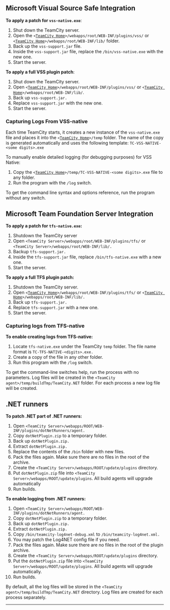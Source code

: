[//]: # (title: Applying Patches)
[//]: # (auxiliary-id: Applying Patches)

## Microsoft Visual Source Safe Integration

__To apply a patch for `vss-native.exe`__:
1. Shut down the TeamCity server.
2. Open the  `<`[`TeamCity Home`](teamcity-home-directory.md)`>/webapps/root/WEB-INF/plugins/vss/` or `<`[`TeamCity Home`](teamcity-home-directory.md)`>/webapps/root/WEB-INF/lib/` folder.
3. Back up the `vss-support.jar` file.
4. Inside the `vss-support.jar` file, replace the `/bin/vss-native.exe` with the new one.
5. Start the server.


__To apply a full VSS plugin patch__:
1. Shut down the TeamCity server.
2. Open  `<`[`TeamCity Home`](teamcity-home-directory.md)`>/webapps/root/WEB-INF/plugins/vss/` or `<`[`TeamCity Home`](teamcity-home-directory.md)`>/webapps/root/WEB-INF/lib/`.
3. Back up `vss-support.jar.`
4. Replace `vss-support.jar` with the new one.
5. Start the server.

### Capturing Logs From VSS-native

Each time TeamCity starts, it creates a new instance of the `vss-native.exe` file and places it into the `<`[`TeamCity Home`](teamcity-home-directory.md)`>/temp` folder. The name of the copy is generated automatically and uses the following template: `TC-VSS-NATIVE-<some digits>.exe`

To manually enable detailed logging (for debugging purposes) for VSS Native:
1. Copy the `<`[`TeamCity Home`](teamcity-home-directory.md)`>/temp/TC-VSS-NATIVE-<some digits>.exe` file to any folder.
2. Run the program with the `/log` switch.

To get the command line syntax and options reference, run the program without any switch.

## Microsoft Team Foundation Server Integration

__To apply a patch for `tfs-native.exe`:__

1. Shutdown the TeamCity server
2. Open `<TeamCity Server>/webapps/root/WEB-INF/plugins/tfs/` or `<TeamCity Server>/webapps/root/WEB-INF/lib/.`
3. Backup `tfs-support.jar.`
4. Inside the `tfs-support.jar` file, replace `/bin/tfs-native.exe` with a new one.
5. Start the server.

__To apply a full TFS plugin patch:__
1. Shutdown the  TeamCity server.
2. Open `<`[`TeamCity Home`](teamcity-home-directory.md)`>/webapps/root/WEB-INF/plugins/tfs/` or `<`[`TeamCity Home`](teamcity-home-directory.md)`>/webapps/root/WEB-INF/lib/.`
3. Back up `tfs-support.jar.`
4. Replace `tfs-support.jar` with a new one.
5. Start the server.

### Capturing logs from TFS-native

__To enable creating logs from TFS\-native:__
1. Locate `tfs-native.exe` under the TeamCity `temp` folder. The file name format is `TC-TFS-NATIVE-<digits>.exe.`
2. Create a copy of the file in any other folder.
3. Run this program with the `/log` switch.

To get the command-line switches help, run the process with no parameters. Log files will be created in the `<TeamCity agent>/temp/buildTmp/TeamCity.NET` folder. For each process a new log file will be created.

## .NET runners

__To patch .NET part of .NET runners:__
1. Open `<TeamCity Server>/webapps/ROOT/WEB-INF/plugins/dotNetRunners/agent.`
2. Copy `dotNetPlugin.zip` to a temporary folder.
3. Back up `dotNetPlugin.zip.`
4. Extract `dotNetPlugin.zip.`
5. Replace the contents of the `/bin` folder with new files.
6. Pack the files again. Make sure there are no files in the root of the archive.
7. Create the  `<TeamCity Server>/webapps/ROOT/update/plugins` directory.
8. Put `dotNetPlugin.zip` file into `<TeamCity Server>/webapps/ROOT/update/plugins`. All build agents will upgrade automatically
9. Run builds.

__To enable logging from .NET runners:__
1. Open `<TeamCity Server>/webapps/ROOT/WEB-INF/plugins/dotNetRunners/agent.`
2. Copy `dotNetPlugin.zip` to a temporary folder.
3. Back up `dotNetPlugin.zip.`
4. Extract `dotNetPlugin.zip.`
5. Copy `/bin/teamcity-log4net-debug.xml` to `/bin/teamcity-log4net.xml.`
6. You may patch the Log4NET config file if you need.
7. Pack the files again. Make sure there are no files in the root of the plugin archive.
8. Create the  `<TeamCity Server>/webapps/ROOT/update/plugins` directory.
9. Put the `dotNetPlugin.zip` file into `<TeamCity Server>/webapps/ROOT/update/plugins`. All build agents will upgrade automatically.
10. Run builds.

By default, all the log files will be stored in the `<TeamCity agent>/temp/buildTmp/TeamCity.NET` directory. Log files are created for each process separately.

__ __